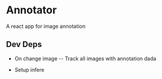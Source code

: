 # Annotator

A react app for image annotation

## Dev Deps

- On change image
  -- Track all images with annotation dada

- Setup infere
